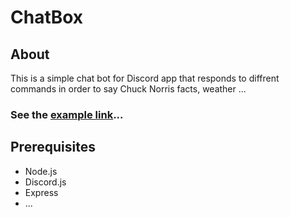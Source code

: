 # ChatBox
## About
This is a simple chat bot for Discord app that responds to diffrent commands in order to say Chuck Norris facts, weather ...
### See the [example link](https://ludo-adel.herokuapp.com/)...

## Prerequisites
- Node.js
- Discord.js
- Express
- ...
